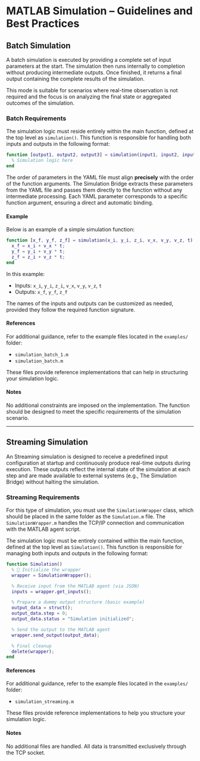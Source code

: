 # MATLAB Simulation – Guidelines and Best Practices

## Batch Simulation

A batch simulation is executed by providing a complete set of input parameters at the start. The simulation then runs internally to completion without producing intermediate outputs. Once finished, it returns a final output containing the complete results of the simulation.

This mode is suitable for scenarios where real-time observation is not required and the focus is on analyzing the final state or aggregated outcomes of the simulation.

### Batch Requirements

The simulation logic must reside entirely within the main function, defined at the top level as `simulation()`. This function is responsible for handling both inputs and outputs in the following format:

```matlab
function [output1, output2, output3] = simulation(input1, input2, input3, input4, input5)
  % Simulation logic here
end
```

The order of parameters in the YAML file must align **precisely** with the order of the function arguments. The Simulation Bridge extracts these parameters from the YAML file and passes them directly to the function without any intermediate processing. Each YAML parameter corresponds to a specific function argument, ensuring a direct and automatic binding.

#### Example

Below is an example of a simple simulation function:

```matlab
function [x_f, y_f, z_f] = simulation(x_i, y_i, z_i, v_x, v_y, v_z, t)
  x_f = x_i + v_x * t;
  y_f = y_i + v_y * t;
  z_f = z_i + v_z * t;
end
```

In this example:

- Inputs: `x_i`, `y_i`, `z_i`, `v_x`, `v_y`, `v_z`, `t`
- Outputs: `x_f`, `y_f`, `z_f`

The names of the inputs and outputs can be customized as needed, provided they follow the required function signature.

#### References

For additional guidance, refer to the example files located in the `examples/` folder:

- `simulation_batch_1.m`
- `simulation_batch.m`

These files provide reference implementations that can help in structuring your simulation logic.

#### Notes

No additional constraints are imposed on the implementation. The function should be designed to meet the specific requirements of the simulation scenario.

---

## Streaming Simulation

An Streaming simulation is designed to receive a predefined input configuration at startup and continuously produce real-time outputs during execution. These outputs reflect the internal state of the simulation at each step and are made available to external systems (e.g., The Simulation Bridge) without halting the simulation.

### Streaming Requirements

For this type of simulation, you must use the `SimulationWrapper` class, which should be placed in the same folder as the `Simulation.m` file. The `SimulationWrapper.m` handles the TCP/IP connection and communication with the MATLAB agent script.

The simulation logic must be entirely contained within the main function, defined at the top level as `Simulation()`. This function is responsible for managing both inputs and outputs in the following format:

```matlab
function Simulation()
  % 🔌 Initialize the wrapper
  wrapper = SimulationWrapper();

  % Receive input from the MATLAB agent (via JSON)
  inputs = wrapper.get_inputs();

  % Prepare a dummy output structure (basic example)
  output_data = struct();
  output_data.step = 0;
  output_data.status = "Simulation initialized";

  % Send the output to the MATLAB agent
  wrapper.send_output(output_data);

  % Final cleanup
  delete(wrapper);
end
```

#### References

For additional guidance, refer to the example files located in the `examples/` folder:

- `simulation_streaming.m`

These files provide reference implementations to help you structure your simulation logic.

#### Notes

No additional files are handled. All data is transmitted exclusively through the TCP socket.
